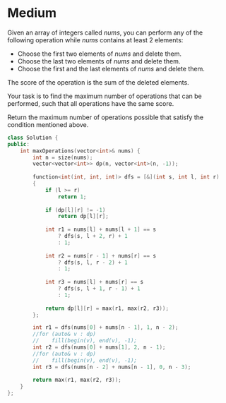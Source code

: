 # Medium

Given an array of integers called $nums$, you can perform any of the following operation while $nums$ contains at least 2 elements:

- Choose the first two elements of $nums$ and delete them.
- Choose the last two elements of $nums$ and delete them.
- Choose the first and the last elements of $nums$ and delete them.

The score of the operation is the sum of the deleted elements.

Your task is to find the maximum number of operations that can be performed, such that all operations have the same score.

Return the maximum number of operations possible that satisfy the condition mentioned above.

```cpp
class Solution {
public:
    int maxOperations(vector<int>& nums) {
        int n = size(nums);
        vector<vector<int>> dp(n, vector<int>(n, -1));
        
        function<int(int, int, int)> dfs = [&](int s, int l, int r)
        {
            if (l >= r)
                return 1;
            
            if (dp[l][r] != -1)
                return dp[l][r];
            
            int r1 = nums[l] + nums[l + 1] == s
                ? dfs(s, l + 2, r) + 1
                : 1;
            
            int r2 = nums[r - 1] + nums[r] == s
                ? dfs(s, l, r - 2) + 1
                : 1;
            
            int r3 = nums[l] + nums[r] == s
                ? dfs(s, l + 1, r - 1) + 1
                : 1;
            
            return dp[l][r] = max(r1, max(r2, r3));
        };

        int r1 = dfs(nums[0] + nums[n - 1], 1, n - 2);
        //for (auto& v : dp)
        //    fill(begin(v), end(v), -1);
        int r2 = dfs(nums[0] + nums[1], 2, n - 1);
        //for (auto& v : dp)
        //    fill(begin(v), end(v), -1);
        int r3 = dfs(nums[n - 2] + nums[n - 1], 0, n - 3);
        
        return max(r1, max(r2, r3)); 
    }
};
```
